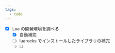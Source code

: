 ```yaml
---
tags:
  - todo
---
```


- [x] Lua の開発環境を調べる
  - [x] 自動補完
  - [ ] luarocks でインストールしたライブラリの補完
  - [ ] 